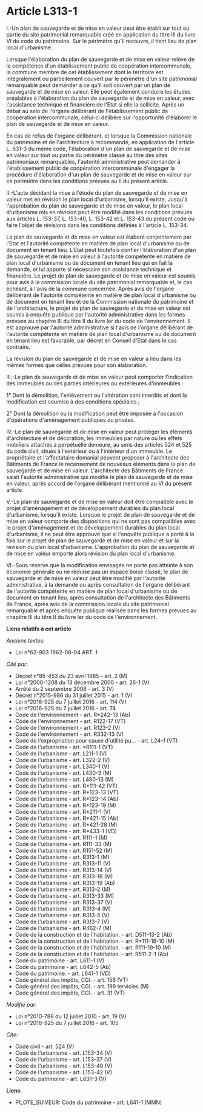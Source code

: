 # Article L313-1

I.-Un plan de sauvegarde et de mise en valeur peut être établi sur tout ou partie du site patrimonial remarquable créé en
application du titre III du livre VI du code du patrimoine. Sur le périmètre qu'il recouvre, il tient lieu de plan local
d'urbanisme. 

Lorsque l'élaboration du plan de sauvegarde et de mise en valeur relève de la compétence d'un établissement public de
coopération intercommunale, la commune membre de cet établissement dont le territoire est intégralement ou partiellement
couvert par le périmètre d'un site patrimonial remarquable peut demander à ce qu'il soit couvert par un plan de sauvegarde et
de mise en valeur. Elle peut également conduire les études préalables à l'élaboration du plan de sauvegarde et de mise en
valeur, avec l'assistance technique et financière de l'Etat si elle la sollicite. Après un débat au sein de l'organe
délibérant de l'établissement public de coopération intercommunale, celui-ci délibère sur l'opportunité d'élaborer le plan de
sauvegarde et de mise en valeur. 

En cas de refus de l'organe délibérant, et lorsque la Commission nationale du patrimoine et de l'architecture a recommandé,
en application de l'article L. 631-3 du même code, l'élaboration d'un plan de sauvegarde et de mise en valeur sur tout ou
partie du périmètre classé au titre des sites patrimoniaux remarquables, l'autorité administrative peut demander à
l'établissement public de coopération intercommunale d'engager la procédure d'élaboration d'un plan de sauvegarde et de mise
en valeur sur ce périmètre dans les conditions prévues au II du présent article. 

II.-L'acte décidant la mise à l'étude du plan de sauvegarde et de mise en valeur met en révision le plan local d'urbanisme,
lorsqu'il existe. Jusqu'à l'approbation du plan de sauvegarde et de mise en valeur, le plan local d'urbanisme mis en révision
peut être modifié dans les conditions prévues aux articles L. 153-37, L. 153-40, L. 153-42 et L. 153-43 du présent code ou
faire l'objet de révisions dans les conditions définies à l'article L. 153-34. 

Le plan de sauvegarde et de mise en valeur est élaboré conjointement par l'Etat et l'autorité compétente en matière de plan
local d'urbanisme ou de document en tenant lieu. L'Etat peut toutefois confier l'élaboration d'un plan de sauvegarde et de
mise en valeur à l'autorité compétente en matière de plan local d'urbanisme ou de document en tenant lieu qui en fait la
demande, et lui apporte si nécessaire son assistance technique et financière. Le projet de plan de sauvegarde et de mise en
valeur est soumis pour avis à la commission locale du site patrimonial remarquable et, le cas échéant, à l'avis de la commune
concernée. Après avis de l'organe délibérant de l'autorité compétente en matière de plan local d'urbanisme ou de document en
tenant lieu et de la Commission nationale du patrimoine et de l'architecture, le projet de plan de sauvegarde et de mise en
valeur est soumis à enquête publique par l'autorité administrative dans les formes prévues au chapitre III du titre II du
livre Ier du code de l'environnement. Il est approuvé par l'autorité administrative si l'avis de l'organe délibérant de
l'autorité compétente en matière de plan local d'urbanisme ou de document en tenant lieu est favorable, par décret en Conseil
d'Etat dans le cas contraire. 

La révision du plan de sauvegarde et de mise en valeur a lieu dans les mêmes formes que celles prévues pour son élaboration. 

III.-Le plan de sauvegarde et de mise en valeur peut comporter l'indication des immeubles ou des parties intérieures ou
extérieures d'immeubles : 

1° Dont la démolition, l'enlèvement ou l'altération sont interdits et dont la modification est soumise à des conditions
spéciales ; 

2° Dont la démolition ou la modification peut être imposée à l'occasion d'opérations d'aménagement publiques ou privées. 

IV.-Le plan de sauvegarde et de mise en valeur peut protéger les éléments d'architecture et de décoration, les immeubles par
nature ou les effets mobiliers attachés à perpétuelle demeure, au sens des articles 524 et 525 du code civil, situés à
l'extérieur ou à l'intérieur d'un immeuble. Le propriétaire et l'affectataire domanial peuvent proposer à l'architecte des
Bâtiments de France le recensement de nouveaux éléments dans le plan de sauvegarde et de mise en valeur. L'architecte des
Bâtiments de France saisit l'autorité administrative qui modifie le plan de sauvegarde et de mise en valeur, après accord de
l'organe délibérant mentionné au VI du présent article. 

V.-Le plan de sauvegarde et de mise en valeur doit être compatible avec le projet d'aménagement et de développement durables
du plan local d'urbanisme, lorsqu'il existe. Lorsque le projet de plan de sauvegarde et de mise en valeur comporte des
dispositions qui ne sont pas compatibles avec le projet d'aménagement et de développement durables du plan local d'urbanisme,
il ne peut être approuvé que si l'enquête publique a porté à la fois sur le projet de plan de sauvegarde et de mise en valeur
et sur la révision du plan local d'urbanisme. L'approbation du plan de sauvegarde et de mise en valeur emporte alors révision
du plan local d'urbanisme. 

VI.-Sous réserve que la modification envisagée ne porte pas atteinte à son économie générale ou ne réduise pas un espace
boisé classé, le plan de sauvegarde et de mise en valeur peut être modifié par l'autorité administrative, à la demande ou
après consultation de l'organe délibérant de l'autorité compétente en matière de plan local d'urbanisme ou de document en
tenant lieu, après consultation de l'architecte des Bâtiments de France, après avis de la commission locale du site
patrimonial remarquable et après enquête publique réalisée dans les formes prévues au chapitre III du titre II du livre Ier
du code de l'environnement.

**Liens relatifs à cet article**

_Anciens textes_:

  - Loi n°62-903 1962-08-04 ART. 1

_Cité par_:

  - Décret n°85-453 du 23 avril 1985 - art. 2 (M)
  - Loi n°2000-1208 du 13 décembre 2000 - art. 26-1 (V)
  - Arrêté du 2 septembre 2008 - art. 3 (V)
  - Décret n°2015-986 du 31 juillet 2015 - art. 1 (V)
  - Loi n°2016-925 du 7 juillet 2016 - art. 114 (V)
  - Loi n°2016-925 du 7 juillet 2016 - art. 74
  - Code de l'environnement - art. R*242-13 (Ab)
  - Code de l'environnement - art. R122-17 (VT)
  - Code de l'environnement - art. R123-2 (V)
  - Code de l'environnement - art. R332-13 (V)
  - Code de l'expropriation pour cause d'utilité pu... - art. L24-1 (VT)
  - Code de l'urbanisme - art. *R111-1 (VT)
  - Code de l'urbanisme - art. L211-1 (V)
  - Code de l'urbanisme - art. L322-2 (V)
  - Code de l'urbanisme - art. L340-1 (V)
  - Code de l'urbanisme - art. L430-3 (M)
  - Code de l'urbanisme - art. L480-13 (M)
  - Code de l'urbanisme - art. R*111-42 (VT)
  - Code de l'urbanisme - art. R*123-13 (VT)
  - Code de l'urbanisme - art. R*123-14 (Ab)
  - Code de l'urbanisme - art. R*123-19 (M)
  - Code de l'urbanisme - art. R*211-1 (V)
  - Code de l'urbanisme - art. R*421-15 (Ab)
  - Code de l'urbanisme - art. R*421-28 (M)
  - Code de l'urbanisme - art. R*433-1 (VD)
  - Code de l'urbanisme - art. R111-1 (M)
  - Code de l'urbanisme - art. R111-33 (M)
  - Code de l'urbanisme - art. R151-52 (M)
  - Code de l'urbanisme - art. R313-1 (M)
  - Code de l'urbanisme - art. R313-11 (V)
  - Code de l'urbanisme - art. R313-14 (V)
  - Code de l'urbanisme - art. R313-16 (M)
  - Code de l'urbanisme - art. R313-19 (Ab)
  - Code de l'urbanisme - art. R313-2 (M)
  - Code de l'urbanisme - art. R313-33 (M)
  - Code de l'urbanisme - art. R313-37 (V)
  - Code de l'urbanisme - art. R313-4 (M)
  - Code de l'urbanisme - art. R313-5 (V)
  - Code de l'urbanisme - art. R313-7 (V)
  - Code de l'urbanisme - art. R462-7 (M)
  - Code de la construction et de l'habitation. - art. D511-13-2 (Ab)
  - Code de la construction et de l'habitation. - art. R*111-18-10 (M)
  - Code de la construction et de l'habitation. - art. R111-19-10 (M)
  - Code de la construction et de l'habitation. - art. R511-2-1 (Ab)
  - Code du patrimoine - art. L611-1 (V)
  - Code du patrimoine - art. L642-5 (Ab)
  - Code du patrimoine. - art. L641-1 (VD)
  - Code général des impôts, CGI. - art. 156 (VT)
  - Code général des impôts, CGI. - art. 199 tervicies (M)
  - Code général des impôts, CGI. - art. 31 (VT)

_Modifié par_:

  - Loi n°2010-788 du 12 juillet 2010 - art. 19 (V)
  - Loi n°2016-925 du 7 juillet 2016 - art. 105

_Cite_:

  - Code civil - art. 524 (V)
  - Code de l'urbanisme - art. L153-34 (V)
  - Code de l'urbanisme - art. L153-37 (V)
  - Code de l'urbanisme - art. L153-40 (V)
  - Code de l'urbanisme - art. L153-42 (V)
  - Code du patrimoine - art. L631-3 (V)

**Liens**:

  - PILOTE_SUIVEUR: Code du patrimoine - art. L641-1 (MMN)

